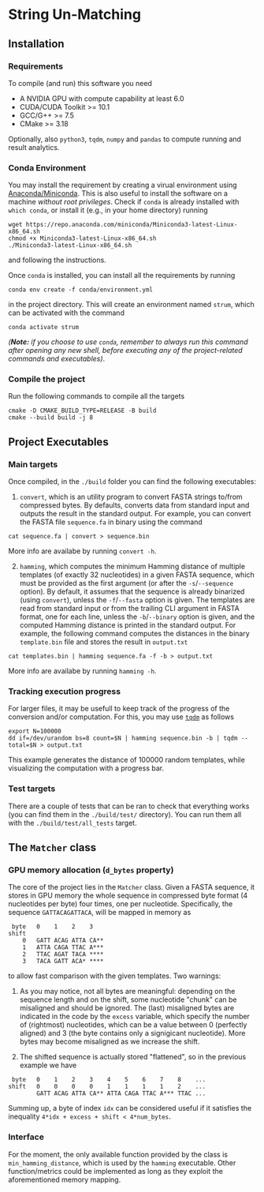 String Un-Matching
==================

Installation
------------

### Requirements 

To compile (and run) this software you need

 - A NVIDIA GPU with compute capability at least 6.0
 - CUDA/CUDA Toolkit >= 10.1
 - GCC/G++ >= 7.5
 - CMake >= 3.18

Optionally, also `python3`, `tqdm`, `numpy` and `pandas` to compute running and result analytics.

### Conda Environment

You may install the requirement by creating a virual environment using [Anaconda/Miniconda](https://docs.conda.io/projects/conda/en/latest/). This is also useful to install the software on a machine *without root privileges*. Check if `conda` is already installed with `which conda`, or install it (e.g., in your home directory) running
```
wget https://repo.anaconda.com/miniconda/Miniconda3-latest-Linux-x86_64.sh
chmod +x Miniconda3-latest-Linux-x86_64.sh
./Miniconda3-latest-Linux-x86_64.sh
```
and following the instructions.

Once `conda` is installed, you can install all the requirements by running
```
conda env create -f conda/environment.yml
```
in the project directory. This will create an environment named `strum`, which can be activated with the command
```
conda activate strum
```
*(**Note:** if you choose to use `conda`, remember to always run this command after opening any new shell, before executing any of the project-related commands and executables)*.

### Compile the project

Run the following commands to compile all the targets
```
cmake -D CMAKE_BUILD_TYPE=RELEASE -B build
cmake --build build -j 8
```

Project Executables
-------------------

### Main targets

Once compiled, in the `./build` folder you can find the following executables:

 1. `convert`, which is an utility program to convert FASTA strings to/from compressed bytes. By defaults, converts data from standard input and outputs the result in the standard output. For example, you can convert the FASTA file `sequence.fa` in binary using the command
 ```
 cat sequence.fa | convert > sequence.bin
 ```
 More info are availabe by running `convert -h`.

 2. `hamming`, which computes the minimum Hamming distance of multiple templates (of exactly 32 nucleotides) in a given FASTA sequence, which must be provided as the first argument (or after the `-s`/`--sequence` option). By default, it assumes that the sequence is already binarized (using `convert`), unless the `-f`/`--fasta` option is given. The templates are read from standard input or from the trailing CLI argument in FASTA format, one for each line, unless the `-b`/`--binary` option is given, and the computed Hamming distance is printed in the standard output. For example, the following command computes the distances in the binary `template.bin` file and stores the result in `output.txt`
 ```
 cat templates.bin | hamming sequence.fa -f -b > output.txt
 ```
 More info are availabe by running `hamming -h`.

### Tracking execution progress

For larger files, it may be usefull to keep track of the progress of the conversion and/or computation. For this, you may use [`tqdm`](https://tqdm.github.io/) as follows
```
export N=100000
dd if=/dev/urandom bs=8 count=$N | hamming sequence.bin -b | tqdm --total=$N > output.txt
```
This example generates the distance of 100000 random templates, while visualizing the computation with a progress bar.

### Test targets

There are a couple of tests that can be ran to check that everything works (you can find them in the `./build/test/` directory). You can run them all with the `./build/test/all_tests` target.

The `Matcher` class
-------------------

### GPU memory allocation (`d_bytes` property)

The core of the project lies in the `Matcher` class. Given a FASTA sequence, it stores in GPU memory the whole sequence in compressed byte format (4 nucleotides per byte) four times, one per nucleotide. Specifically, the sequence `GATTACAGATTACA`, will be mapped in memory as
```
 byte   0    1    2    3
shift
    0   GATT ACAG ATTA CA**
    1   ATTA CAGA TTAC A***
    2   TTAC AGAT TACA ****
    3   TACA GATT ACA* ****
```
to allow fast comparison with the given templates. Two warnings:

 1. As you may notice, not all bytes are meaningful: depending on the sequence length and on the shift, some nucleotide "chunk" can be misaligned and should be ignored. The (last) misaligned bytes are indicated in the code by the `excess` variable, which specify the number of (rightmost) nucleotides, which can be a value between 0 (perfectly aligned) and 3 (the byte contains only a signigicant nucleotide). More bytes may become misaligned as we increase the shift. 

 2. The shifted sequence is actually stored "flattened", so in the previous example we have
 ```
  byte   0    1    2    3    4    5    6    7    8    ...
 shift   0    0    0    0    1    1    1    1    2    ...
         GATT ACAG ATTA CA** ATTA CAGA TTAC A*** TTAC ...
 ```
 
Summing up, a byte of index `idx` can be considered useful if it satisfies the inequality `4*idx + excess + shift < 4*num_bytes`.

### Interface

For the moment, the only available function provided by the class is `min_hamming_distance`, which is used by the `hamming` executable. Other function/metrics could be implemented as long as they exploit the aforementioned memory mapping.
